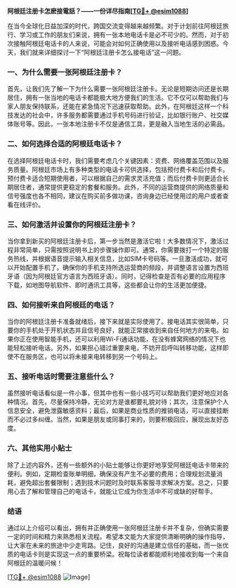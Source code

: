 **阿根廷注册卡怎麽接電話？——一份详尽指南[[TG💪+ @esim1088](https://t.me/s/esim1088)]**

在当今全球化日益加深的时代，跨国交流变得越来越频繁。对于计划前往阿根廷旅行、学习或工作的朋友们来说，拥有一张本地电话卡是必不可少的。然而，对于初次接触阿根廷电话卡的人来说，可能会对如何正确使用以及接听电话感到困惑。今天，我们就来详细探讨一下“阿根廷注册卡怎么接电话”这一问题。

### 一、为什么需要一张阿根廷注册卡？

首先，让我们先了解一下为什么需要一张阿根廷注册卡。无论是短期访问还是长期居住，拥有一张当地的电话卡都能极大地方便我们的生活。它不仅可以帮助我们与家人朋友保持联系，还能在紧急情况下迅速获取帮助。此外，在阿根廷这样一个科技发达的社会中，许多服务都需要通过手机号码进行验证，比如银行账户、社交媒体账号等。因此，一张本地注册卡不仅是通信工具，更是融入当地生活的必需品。

### 二、如何选择合适的阿根廷电话卡？

在选择阿根廷电话卡时，我们需要考虑几个关键因素：资费、网络覆盖范围以及服务质量。阿根廷市场上有多种类型的电话卡可供选择，包括预付费卡和后付费卡。预付费卡适合短期使用者，可以根据自己的需求灵活充值；而后付费卡则更适合长期居住者，通常提供更稳定的套餐和服务。此外，不同的运营商提供的网络质量和信号强度也各不相同，建议在购买前多做功课，咨询身边已经使用过的用户或者查看在线评价。

### 三、如何激活并设置你的阿根廷注册卡？

当你拿到新买的阿根廷注册卡后，第一步当然是激活它啦！大多数情况下，激活过程非常简单，只需按照说明书上的步骤操作即可。通常，你需要拨打一个特定的服务热线，并根据语音提示输入相关信息，比如SIM卡号码等。一旦激活成功，就可以开始配置手机了。确保你的手机支持所选运营商的频段，并调整语言设置为西班牙语（因为阿根廷官方语言为西班牙语）。同时，记得检查是否有必要的应用程序下载，如地图导航软件、即时通讯工具等，这些都会让你的生活更加便捷。

### 四、如何接听来自阿根廷的电话？

当你的阿根廷注册卡准备就绪后，接下来就是实际使用了。接电话其实很简单，只要你的手机处于开机状态并且信号良好，就能正常接收到来自任何地方的来电。如果你正在使用智能手机，还可以利用Wi-Fi通话功能，在没有蜂窝网络的情况下也能轻松接听电话。另外，如果担心错过重要来电，不妨开启呼叫转移功能，这样即使不在服务区，也可以将未接来电转移到另一个号码上。

### 五、接听电话时需要注意些什么？

虽然接听电话看似是一件小事，但其中也有一些小技巧可以帮助我们更好地应对各种情况。首先，尽量保持冷静，无论对方是谁都要礼貌对待；其次，注意保护个人信息安全，避免泄露敏感资料；最后，如果是商业性质的推销电话，可以直接挂断而不必过多纠缠。当然，如果是朋友或同事打来的，则要积极回应，展现出友好态度。

### 六、其他实用小贴士

除了上述内容外，还有一些额外的小贴士能够让你更好地享受阿根廷电话卡带来的便利。例如，定期检查账单明细，确保没有产生不必要的费用；合理规划流量消耗，避免超出套餐限制；遇到技术问题时及时联系客服寻求解决方案。总之，只要用心去了解和管理自己的电话卡，就能让它成为你生活中不可或缺的好帮手。

### 结语

通过以上介绍可以看出，拥有并正确使用一张阿根廷注册卡并不复杂，但确实需要一定的时间和精力来熟悉相关流程。希望本文能为大家提供清晰明确的操作指导，让大家在未来的旅途中少走弯路。记住，良好的沟通是建立信任的基础，而一张优质的电话卡则是实现这一点的重要桥梁。祝每位读者都能顺利地接收到每一个来自阿根廷的温暖问候！

[[TG💪+ @esim1088](https://t.me/s/esim1088) ![Image](https://i.postimg.cc/4NQfJmqS/Snipaste-2025-05-13-00-14-12.png)]